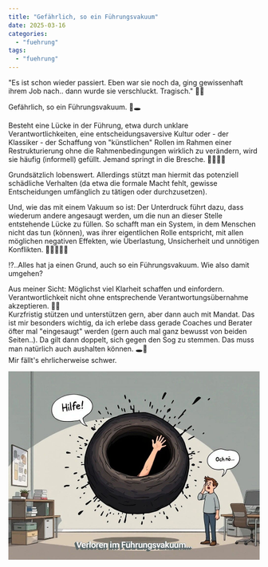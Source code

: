 ```yaml
---
title: "Gefährlich, so ein Führungsvakuum"
date: 2025-03-16
categories: 
  - "fuehrung"
tags: 
  - "fuehrung"
---
```


"Es ist schon wieder passiert. Eben war sie noch da, ging gewissenhaft ihrem Job nach.. dann wurde sie verschluckt. Tragisch." 😮‍💨  
  
Gefährlich, so ein Führungsvakuum. 🫨🕳  
  
Besteht eine Lücke in der Führung, etwa durch unklare Verantwortlichkeiten, eine entscheidungsaversive Kultur oder - der Klassiker - der Schaffung von "künstlichen" Rollen im Rahmen einer Restrukturierung ohne die Rahmenbedingungen wirklich zu verändern, wird sie häufig (informell) gefüllt. Jemand springt in die Bresche. 🦸‍♀️🦸‍♂️  
  
Grundsätzlich lobenswert. Allerdings stützt man hiermit das potenziell schädliche Verhalten (da etwa die formale Macht fehlt, gewisse Entscheidungen umfänglich zu tätigen oder durchzusetzen).  
  
Und, wie das mit einem Vakuum so ist: Der Unterdruck führt dazu, dass wiederum andere angesaugt werden, um die nun an dieser Stelle entstehende Lücke zu füllen. So schafft man ein System, in dem Menschen nicht das tun (können), was ihrer eigentlichen Rolle entspricht, mit allen möglichen negativen Effekten, wie Überlastung, Unsicherheit und unnötigen Konflikten. 🤷‍♀️🙇‍♂️🤦  
  
⁉️..Alles hat ja einen Grund, auch so ein Führungsvakuum. Wie also damit umgehen?  
  
Aus meiner Sicht: Möglichst viel Klarheit schaffen und einfordern. Verantwortlichkeit nicht ohne entsprechende Verantwortungsübernahme akzeptieren. 🙅‍♂️  
Kurzfristig stützen und unterstützen gern, aber dann auch mit Mandat. Das ist mir besonders wichtig, da ich erlebe dass gerade Coaches und Berater öfter mal "eingesaugt" werden (gern auch mal ganz bewusst von beiden Seiten..). Da gilt dann doppelt, sich gegen den Sog zu stemmen. Das muss man natürlich auch aushalten können. 🕳👫  
Mir fällt's ehrlicherweise schwer.  

![](images/image-2.png)
